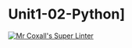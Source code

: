 # Unit1-02-Python]
[![Mr Coxall's Super Linter](https://github.com/ICS3U-C-Programming-Amara-T/Unit1-02-Python/workflows/Mr%20Coxall's%20Super%20Linter/badge.svg)](https://github.com/ICS3U-C-Programming-Amara-T/Unit1-02-Python/actions/)

